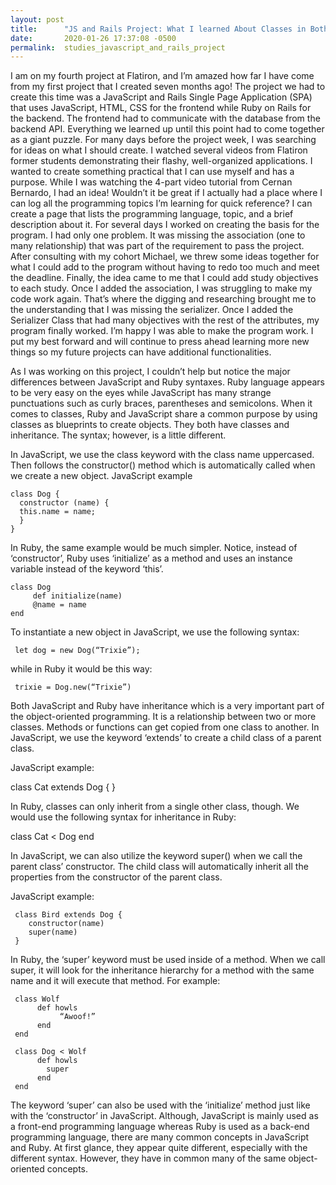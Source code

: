 ```yaml
---
layout: post
title:      "JS and Rails Project: What I learned About Classes in Both Languages"
date:       2020-01-26 17:37:08 -0500
permalink:  studies_javascript_and_rails_project
---
```



I am on my fourth project at Flatiron, and I’m amazed how far I have come from my first project that I created seven months ago! The project we had to create this time was a JavaScript and Rails Single Page Application (SPA) that uses JavaScript, HTML, CSS for the frontend while Ruby on Rails for the backend.
The frontend had to communicate with the database from the backend API. Everything we learned up until this point had to come together as a giant puzzle. 
For many days before the project week, I was searching for ideas on what I should create. I watched several videos from Flatiron former students demonstrating their flashy, well-organized applications. I wanted to create something practical that I can use myself and has a purpose. While I was watching the 4-part video tutorial from Cernan Bernardo, I had an idea! Wouldn’t it be great if I actually had a place where I can log all the programming topics I’m learning for quick reference?  I can create a page that lists the programming language, topic, and a brief description about it. 
For several days I worked on creating the basis for the program. I had only one problem. It was missing the association (one to many relationship) that was part of the requirement to pass the project. After consulting with my cohort Michael, we threw some ideas together for what I could add to the program without having to redo too much and meet the deadline. Finally, the idea came to me that I could add study objectives to each study. Once I added the association, I was struggling to make my code work again. That’s where the digging and researching brought me to the understanding that I was missing the serializer. Once I added the Serializer Class that had many objectives with the rest of the attributes, my program finally worked. I’m happy I was able to make the program work. I put my best forward and will continue to press ahead learning more new things so my future projects can have additional functionalities. 

As I was working on this project, I couldn’t help but notice the major differences between JavaScript and Ruby syntaxes. Ruby language appears to be very easy on the eyes while JavaScript has many strange punctuations such as curly braces, parentheses and semicolons. 
When it comes to classes, Ruby and JavaScript share a common purpose by using classes as blueprints to create objects. They both have classes and inheritance. The syntax; however, is a little different. 


In JavaScript, we use the class keyword with the class name uppercased. Then follows the constructor() method which is automatically called when we create a new object. 
JavaScript example 

    class Dog {
      constructor (name) {
      this.name = name;
      }
    }

In Ruby, the same example would be much simpler. Notice, instead of ‘constructor’, Ruby uses ‘initialize’ as a method and uses an instance variable instead of the keyword ‘this’. 

    class Dog
	     def initialize(name)
	     @name = name
    end

To instantiate a new object in JavaScript, we use the following syntax:

     let dog = new Dog(“Trixie”);

while in Ruby it would be this way:

     trixie = Dog.new(“Trixie”)

Both JavaScript and Ruby have inheritance which is a very important part of the object-oriented programming. It is a relationship between two or more classes. Methods or functions can get copied from one class to another. In JavaScript, we use the keyword ‘extends’ to create a child class of a parent class. 

JavaScript example:

   class Cat extends Dog {
   }

In Ruby, classes can only inherit from a single other class, though. We would use the following syntax for inheritance in Ruby:

   class Cat < Dog 
   end

In JavaScript, we can also utilize the keyword super() when we call the parent class’ constructor. The child class will automatically inherit all the properties from the constructor of the parent class. 

JavaScript example:

     class Bird extends Dog {
        constructor(name)
        super(name)
     }

In Ruby, the ‘super’ keyword must be used inside of a method. When we call super, it will look for the inheritance hierarchy for a method with the same name and it will execute that method. For example:

     class Wolf
	      def howls
		       “Awoof!”
	      end
     end 

     class Dog < Wolf
	      def howls
	        super
	      end
     end

The keyword ‘super’ can also be used with the ‘initialize’ method just like with the ‘constructor’ in JavaScript. 
Although, JavaScript is mainly used as a front-end programming language whereas Ruby is used as a back-end programming language, there are many common concepts in JavaScript and Ruby. At first glance, they appear quite different, especially with the different syntax. However, they have in common many of the same object-oriented concepts. 
 

	 







